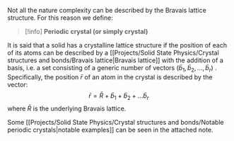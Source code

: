 Not all the nature complexity can be described by the Bravais lattice structure.
For this reason we define:

>[!info] **Periodic crystal (or simply crystal)**
>
It is said that a solid has a crystalline lattice structure if the position of each of its atoms can be described by a [[Projects/Solid State Physics/Crystal structures and bonds/Bravais lattice|Bravais lattice]] with the addition of a basis, i.e. a set consisting of a generic number of vectors $(\bar{b}_1,\bar{b}_2, \dots, \bar{b}_r)$ . Specifically, the position $\bar{r}$ of an atom in the crystal is described by the vector: $$\bar{r} = \bar{R} + \bar{b}_1+\bar{b}_2 + \dots \bar{b}_r$$ where $\bar{R}$ is the underlying Bravais lattice.

Some [[Projects/Solid State Physics/Crystal structures and bonds/Notable periodic crystals|notable examples]] can be seen in the attached note.
